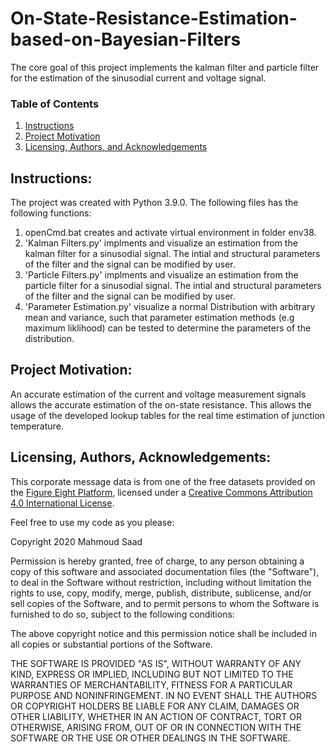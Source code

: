 # On-State-Resistance-Estimation-based-on-Bayesian-Filters
The core goal of this project implements the kalman filter and  particle filter for the estimation of the sinusodial current and voltage signal.  

### Table of Contents

1. [Instructions](#instructions)
2. [Project Motivation](#motivation)
3. [Licensing, Authors, and Acknowledgements](#licensing)

## Instructions: <a name="instructions"></a>

The project was created with Python 3.9.0.
The following files has the following functions:

1.  openCmd.bat creates and activate virtual environment in folder env38.
2. 'Kalman Filters.py' implments and visualize an estimation from the kalman filter for a sinusodial signal. The intial and structural parameters of the filter and the signal can be modified by user. 
3. 'Particle Filters.py' implments and visualize an estimation from the particle filter for  a sinusodial signal. The intial and structural parameters of the filter and the signal can be modified by user. 
4. 'Parameter Estimation.py' visualize a normal Distribution with arbitrary mean and variance, such that parameter estimation methods (e.g maximum liklihood) can be tested to determine the parameters of the distribution.

## Project Motivation: <a name="motivation"></a>

An accurate estimation of the current and voltage measurement signals allows the accurate estimation of the on-state resistance. This allows the usage of the developed lookup tables
for the real time estimation of junction temperature. 


## Licensing, Authors, Acknowledgements: <a name="licensing"></a>

This corporate message data is from one of the free datasets provided on the
[Figure Eight Platform](https://appen.com/resources/datasets/), licensed under
a [Creative Commons Attribution 4.0 International License](https://creativecommons.org/licenses/by/4.0/).

Feel free to use my code as you please:

Copyright 2020 Mahmoud Saad

Permission is hereby granted, free of charge, to any person obtaining a copy of this software and associated documentation files (the "Software"), to deal in the Software without restriction, including without limitation the rights to use, copy, modify, merge, publish, distribute, sublicense, and/or sell copies of the Software, and to permit persons to whom the Software is furnished to do so, subject to the following conditions:

The above copyright notice and this permission notice shall be included in all copies or substantial portions of the Software.

THE SOFTWARE IS PROVIDED "AS IS", WITHOUT WARRANTY OF ANY KIND, EXPRESS OR IMPLIED, INCLUDING BUT NOT LIMITED TO THE WARRANTIES OF MERCHANTABILITY, FITNESS FOR A PARTICULAR PURPOSE AND NONINFRINGEMENT. IN NO EVENT SHALL THE AUTHORS OR COPYRIGHT HOLDERS BE LIABLE FOR ANY CLAIM, DAMAGES OR OTHER LIABILITY, WHETHER IN AN ACTION OF CONTRACT, TORT OR OTHERWISE, ARISING FROM, OUT OF OR IN CONNECTION WITH THE SOFTWARE OR THE USE OR OTHER DEALINGS IN THE SOFTWARE.
